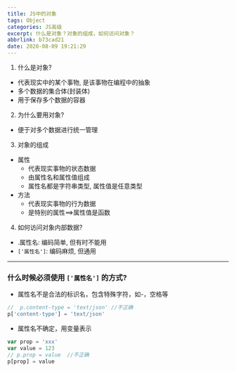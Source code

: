 ```yaml
---
title: JS中的对象
tags: Object
categories: JS高级
excerpt: 什么是对象？对象的组成，如何访问对象？
abbrlink: b73cad21
date: 2020-08-09 19:21:29
---
```

1. 什么是对象?
  * 代表现实中的某个事物, 是该事物在编程中的抽象
  * 多个数据的集合体(封装体)
  * 用于保存多个数据的容器
2. 为什么要用对象?
  * 便于对多个数据进行统一管理
3. 对象的组成
  * 属性
    * 代表现实事物的状态数据
    * 由属性名和属性值组成
    * 属性名都是字符串类型, 属性值是任意类型
  * 方法
    * 代表现实事物的行为数据
    * 是特别的属性==>属性值是函数
4. 如何访问对象内部数据?
  * .属性名: 编码简单, 但有时不能用
  * `['属性名']`: 编码麻烦, 但通用
*************
### 什么时候必须使用 `['属性名']` 的方式?

* 属性名不是合法的标识名，包含特殊字符，如-，空格等
```js
//  p.content-type = 'text/json' //不正确
p['content-type'] = 'text/json'
```
* 属性名不确定，用变量表示
```js
var prop = 'xxx'
var value = 123
// p.prop = value  //不正确
p[prop] = value
```
